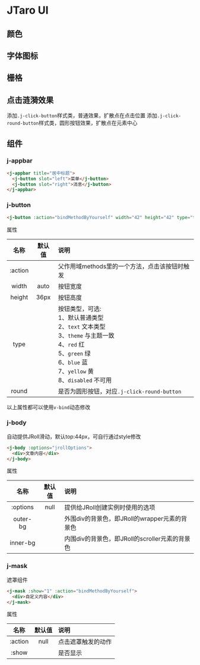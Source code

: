 # JTaro UI

## 颜色

## 字体图标

## 栅格

## 点击涟漪效果

添加`.j-click-button`样式类，普通效果，扩散点在点击位置
添加`.j-click-round-button`样式类，圆形按钮效果，扩散点在元素中心

## 组件

### j-appbar

```html
<j-appbar title="居中标题">
  <j-button slot="left">菜单</j-button>
  <j-button slot="right">消息</j-button>
</j-appbar>
```

### j-button

```html
<j-button :action="bindMethodByYourself" width="42" height="42" type="theme" round="1">按钮</j-button>
```

属性

| 名称 | 默认值 | 说明 |
| :--: | :--: | :--- |
| :action | | 父作用域methods里的一个方法，点击该按钮时触发 |
| width | auto | 按钮宽度 |
| height | 36px | 按钮高度 |
| type | | 按钮类型，可选:<br>1、默认普通类型<br>2、`text` 文本类型<br>3、`theme` 与主题一致<br>4、`red` 红<br>5、`green` 绿<br>6、`blue` 蓝<br>7、`yellow` 黄<br>8、`disabled` 不可用 |
| round | | 是否为圆形按钮，对应`.j-click-round-button` |

以上属性都可以使用`v-bind`动态修改

### j-body

自动提供JRoll滑动，默认top:44px，可自行通过style修改

```html
<j-body :options="jrollOptions">
  <div>文章内容</div>
</j-body>
```

属性

| 名称 | 默认值 | 说明 |
| :--: | :--: | :--- |
| :options | null | 提供给JRoll创建实例时使用的选项 |
| outer-bg |  | 外围div的背景色，即JRoll的wrapper元素的背景色 |
| inner-bg |  | 内围div的背景色，即JRoll的scroller元素的背景色 |

### j-mask

遮罩组件

```html
<j-mask :show="1" :action="bindMethodByYourself">
  <div>自定义内容</div>
</j-mask>
```

属性

| 名称 | 默认值 | 说明 |
| :--: | :--: | :--- |
| :action | null | 点击遮罩触发的动作 |
| :show |  | 是否显示 |